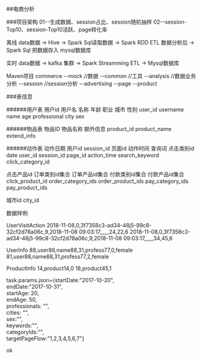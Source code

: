 ##电商分析

###项目架构
01--生成数据、session占比、session随机抽样
02--session-Top10、session-Top10活跃、page转化率

离线
data数据 -> Hive -> Spark Sql读取数据 -> Spark RDD  ETL 数据分析后 -> Spark Sql 把数据存入 mysql数据库

实时
data数据 -> kafka 集群 -> Spark Streamming ETL -> Mysql数据库

Maven项目
commerce
    --mock  //数据
    --common //工具
    --analysis  //数据业务分析
      --session  //session分析
      --advertising
      --page
      --product

###表信息

######用户表
用户id    用户名      名称   年龄   职业           城市    性别
user_id   username   name   age   professional   city    sex

######物品表
物品ID        物品名称          额外信息
product_id    product_name     extend_info

######动作表
动作日期   用户id     session_id   页面id     动作时间     查询词            点击类别id
date      user_id    session_id   page_id   action_time  search_keyword   click_category_id  

点击产品id          订单类别id集合        订单产品id集合      付款类别id集合      付款产品id集合
click_product_id   order_category_ids   order_product_ids  pay_category_ids   pay_product_ids

城市id
city_id


数据样例

UserVisitAction
2018-11-08,0,3f7358c3-ad34-48j5-99c8-32cf2d78a06c,9,2018-11-08 09:03:17,,,,,,24,22,6
2018-11-08,0,3f7358c3-ad34-48j5-99c8-32cf2d78a06c,9,2018-11-08 09:03:17,,,,,,34,45,6

UserInfo
88,user88,name88,31,profess77,0,female
81,user88,name88,31,profess77,2,female

ProductInfo
14,product14,0
18,product45,1

task.params.json={startDate:"2017-10-20", \
  endDate:"2017-10-31", \
  startAge: 20, \
  endAge: 50, \
  professionals: "",  \
  cities: "", \
  sex:"", \
  keywords:"", \
  categoryIds:"", \
  targetPageFlow:"1,2,3,4,5,6,7"}

ok
